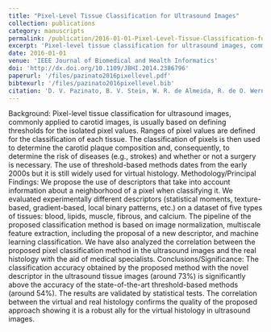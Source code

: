 ```yaml
---
title: "Pixel-Level Tissue Classification for Ultrasound Images"
collection: publications
category: manuscripts
permalink: /publication/2016-01-01-Pixel-Level-Tissue-Classification-for-Ultrasound-Images
excerpt: 'Pixel-level tissue classification for ultrasound images, commonly applied to carotid images, is usually based on defining thresholds for the isolated pixel values. We propose the use of descriptors that take into account information about a neighborhood of a pixel when classifying it.'
date: 2016-01-01
venue: 'IEEE Journal of Biomedical and Health Informatics'
doi: 'http://dx.doi.org/10.1109/JBHI.2014.2386796'
paperurl: '/files/pazinato2016pixellevel.pdf'
bibtexurl: '/files/pazinato2016pixellevel.bib'
citation: 'D. V. Pazinato, B. V. Stein, W. R. de Almeida, R. de O. Werneck, P. R. M. JÃžnior, O. A. B. Penatti, R. d. S. Torres, F. H. Menezes, and A. Rocha. Pixel-level tissue classification for ultrasound images. IEEE Journal of Biomedical and Health Informatics, 20(1):256–267, 1 2016.'
---
```


Background: Pixel-level tissue classification for ultrasound images, commonly applied to carotid images, is usually based on defining thresholds for the isolated pixel values. Ranges of pixel values are defined for the classification of each tissue. The classification of pixels is then used to determine the carotid plaque composition and, consequently, to determine the risk of diseases (e.g., strokes) and whether or not a surgery is necessary. The use of threshold-based methods dates from the early 2000s but it is still widely used for virtual histology. Methodology/Principal Findings: We propose the use of descriptors that take into account information about a neighborhood of a pixel when classifying it. We evaluated experimentally different descriptors (statistical moments, texture-based, gradient-based, local binary patterns, etc.) on a dataset of five types of tissues: blood, lipids, muscle, fibrous, and calcium. The pipeline of the proposed classification method is based on image normalization, multiscale feature extraction, including the proposal of a new descriptor, and machine learning classification. We have also analyzed the correlation between the proposed pixel classification method in the ultrasound images and the real histology with the aid of medical specialists. Conclusions/Significance: The classification accuracy obtained by the proposed method with the novel descriptor in the ultrasound tissue images (around 73%) is significantly above the accuracy of the state-of-the-art threshold-based methods (around 54%). The results are validated by statistical tests. The correlation between the virtual and real histology confirms the quality of the proposed approach showing it is a robust ally for the virtual histology in ultrasound images.